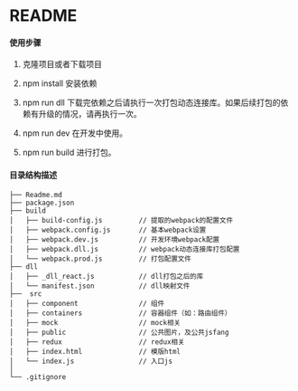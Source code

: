 README
===========================

#### 使用步骤
1. 克隆项目或者下载项目

2. npm install 安装依赖

3. npm run dll 下载完依赖之后请执行一次打包动态连接库。如果后续打包的依赖有升级的情况，请再执行一次。

4. npm run dev 在开发中使用。

5. npm run build 进行打包。


#### 目录结构描述
```
├── Readme.md                   
├── package.json
├── build                      
│   ├── build-config.js         // 提取的webpack的配置文件
│   ├── webpack.config.js       // 基本webpack设置
│   ├── webpack.dev.js          // 开发环境webpack配置
│   ├── webpack.dll.js          // webpack动态连接库打包配置
│   └── webpack.prod.js         // 打包配置文件
├── dll
│   ├── _dll_react.js           // dll打包之后的库
│   └── manifest.json           // dll映射文件
├──  src                      
│   ├── component               // 组件
│   ├── containers              // 容器组件（如：路由组件）
│   ├── mock                    // mock相关
│   ├── public                  // 公共图片，及公共jsfang
│   ├── redux                   // redux相关
│   ├── index.html              // 模版html
│   └── index.js                // 入口js
│
└── .gitignore                  

```